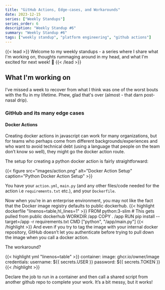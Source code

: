 ```yaml
---
title: "GitHub Actions, Edge-cases, and Workarounds"
date: 2023-12-15
series: ["Weekly Standups"]
series_order: 6
description: "Weekly Standup #6"
summary: "Weekly Standup #6"
tags: ["weekly standup", "platform engineering", "github actions"]
---
```

{{< lead >}}
Welcome to my weekly standups - a series where I share what I'm working on, thoughts rummaging around in my head, and what I'm excited for next week! 🚀 
{{< /lead >}}

## What I'm working on

I’ve missed a week to recover from what I think was one of the worst bouts with the flu in my lifetime. Phew, glad that's over (almost - that darn post-nasal drip).

### GitHub and its many edge cases

#### Docker Actions
Creating docker actions in javascript can work for many organizations, but for teams who perhaps come from different backgrounds/experiences and who want to avoid technical debt (using a language that people on the team don’t know so well), they might go the docker action route. 

The setup for creating a python docker action is fairly straightforward:

<!-- insert photo of docker action setup -->
{{< figure
    src="images/action.png"
    alt="Docker Action Setup"
    caption="Python Docker Action Setup"
    >}}

You have your `action.yml`, `main.py` (and any other files/code needed for the action i.e `requirements.txt` etc.), and your `Dockerfile`.

Now when you’re in an enterprise environment, you may not like the fact that the Docker image registry defaults to public dockerhub. 
{{< highlight dockerfile "linenos=table,hl_lines=1" >}}
FROM python:3-slim # This gets pulled from public dockerhub
WORKDIR /app
COPY . /app
RUN pip install --target=/app -r requirements.txt
CMD ["python", "/app/main.py"]
{{< /highlight >}}
And even if you try to tag the image with your internal docker repository, GitHub doesn’t let you authenticate before trying to pull down the image when you call a docker action. 

The workaround?

{{< highlight yml "linenos=table" >}}
container:
  image: ghcr.io/owner/image
  credentials:
     username: ${{ secrets.USER }}
     password: ${{ secrets.TOKEN }}
{{< /highlight >}}

Declare the job to run in a container and then call a shared script from another github repo to complete your work. It’s a bit messy, but it works!


